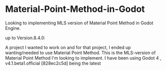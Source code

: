 # Material-Point-Method-in-Godot

Looking to implementing MLS version of Material Point Method in Godot Engine.

up to Version.8.4.0:

A project I wanted to work on and for that project, I ended up wanting/needed to use Material Point Method. 
This is the MLS-version of Material Point Method I'm looking to implement. 
I have been using Godot 4 , v4.1.beta1.official [828ec2c5d] being the latest
